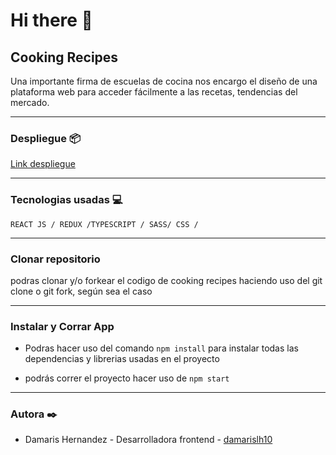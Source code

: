 # Hi there 👋 

##  Cooking Recipes

Una importante firma de escuelas de cocina nos encargo el diseño de una plataforma web para acceder fácilmente a las recetas, tendencias del mercado.

*********************

### Despliegue 📦

[Link despliegue](https://cooking-recipes-ts-react-js.vercel.app/)

*********************

 ### Tecnologias usadas 💻

`REACT JS / REDUX /TYPESCRIPT / SASS/ CSS /`

*********************

### Clonar repositorio

podras clonar y/o forkear el codigo de cooking recipes haciendo uso del git clone o git fork, según sea el caso

*********************

### Instalar y Corrar  App

- Podras hacer uso del comando  `npm install` para instalar todas las dependencias y librerias usadas en el proyecto

- podrás correr el proyecto hacer uso de `npm start`

**********************

### Autora ✒️
* Damaris Hernandez - Desarrolladora frontend - [damarislh10](https://github.com/damarislh10)
